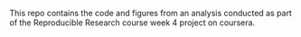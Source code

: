 This repo contains the code and figures from an analysis conducted as part of the Reproducible Research course week 4 project on coursera.
